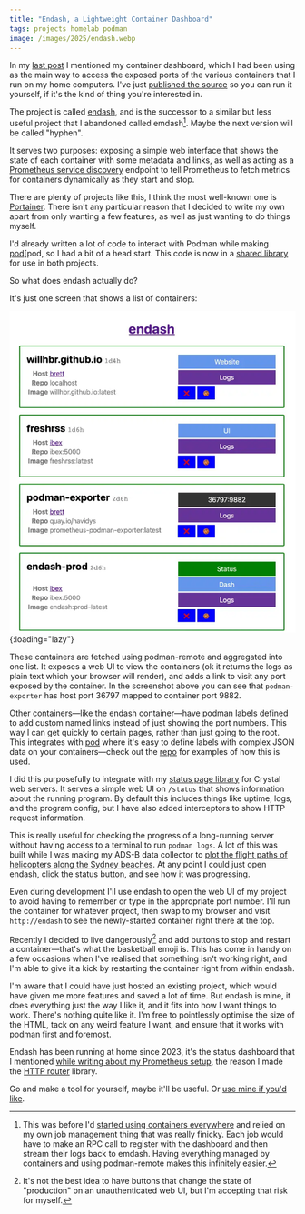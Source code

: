 ```yaml
---
title: "Endash, a Lightweight Container Dashboard"
tags: projects homelab podman
image: /images/2025/endash.webp
---
```


In my [last post](/2025/03/09/a-slim-home-server-with-alpine-linux/) I mentioned my container dashboard, which I had been using as the main way to access the exposed ports of the various containers that I run on my home computers. I've just [published the source][endash] so you can run it yourself, if it's the kind of thing you're interested in.

[endash]: https://github.com/willhbr/endash

The project is called [endash][endash], and is the successor to a similar but less useful project that I abandoned called emdash[^emdash]. Maybe the next version will be called "hyphen".

[^emdash]: This was before I'd [started using containers everywhere](/2023/06/08/overcoming-a-fear-of-containerisation/) and relied on my own job management thing that was really finicky. Each job would have to make an RPC call to register with the dashboard and then stream their logs back to emdash. Having everything managed by containers and using podman-remote makes this infinitely easier.

It serves two purposes: exposing a simple web interface that shows the state of each container with some metadata and links, as well as acting as a [Prometheus service discovery][prometheus-sd] endpoint to tell Prometheus to fetch metrics for containers dynamically as they start and stop.

[prometheus-sd]: https://prometheus.io/docs/prometheus/latest/http_sd/

There are plenty of projects like this, I think the most well-known one is [Portainer](https://www.portainer.io). There isn't any particular reason that I decided to write my own apart from only wanting a few features, as well as just wanting to do things myself.

I'd already written a lot of code to interact with Podman while making [pod][pod, so I had a bit of a head start. This code is now in a [shared library](https://github.com/willhbr/podman-cr) for use in both projects.

[pod]: https://pod.willhbr.net

So what does endash actually do?

It's just one screen that shows a list of containers:

![screenshot of endash showing a list of containers, some metadata for each one, and a few buttons next to each](/images/2025/endash.webp)
{:loading="lazy"}

These containers are fetched using podman-remote and aggregated into one list. It exposes a web UI to view the containers (ok it returns the logs as plain text which your browser will render), and adds a link to visit any port exposed by the container. In the screenshot above you can see that `podman-exporter` has host port 36797 mapped to container port 9882.

Other containers—like the endash container—have podman labels defined to add custom named links instead of just showing the port numbers. This way I can get quickly to certain pages, rather than just going to the root. This integrates with [pod][pod] where it's easy to define labels with complex JSON data on your containers—check out the [repo][endash] for examples of how this is used.

I did this purposefully to integrate with my [status page library](https://github.com/willhbr/status_page) for Crystal web servers. It serves a simple web UI on `/status` that shows information about the running program. By default this includes things like uptime, logs, and the program config, but I have also added interceptors to show HTTP request information.

This is really useful for checking the progress of a long-running server without having access to a terminal to run `podman logs`. A lot of this was built while I was making my ADS-B data collector to [plot the flight paths of helicopters along the Sydney beaches][helicopters]. At any point I could just open endash, click the status button, and see how it was progressing.

[helicopters]: /2023/07/29/helicopter-tracking-for-safer-drone-flights/

Even during development I'll use endash to open the web UI of my project to avoid having to remember or type in the appropriate port number. I'll run the container for whatever project, then swap to my browser and visit `http://endash` to see the newly-started container right there at the top.

Recently I decided to live dangerously[^not-the-best-idea] and add buttons to stop and restart a container—that's what the basketball emoji is. This has come in handy on a few occasions when I've realised that something isn't working right, and I'm able to give it a kick by restarting the container right from within endash.

[^not-the-best-idea]: It's not the best idea to have buttons that change the state of "production" on an unauthenticated web UI, but I'm accepting that risk for myself.

I'm aware that I could have just hosted an existing project, which would have given me more features and saved a lot of time. But endash is mine, it does everything just the way I like it, and it fits into how I want things to work. There's nothing quite like it. I'm free to pointlessly optimise the size of the HTML, tack on any weird feature I want, and ensure that it works with podman first and foremost.

Endash has been running at home since 2023, it's the status dashboard that I mentioned [while writing about my Prometheus setup](/2023/07/16/simple-home-server-monitoring-with-prometheus-in-podman/), the reason I made the [HTTP router](/2024/12/06/http-router-for-crystal/) library.

Go and make a tool for yourself, maybe it'll be useful. Or [use mine if you'd like][endash].
